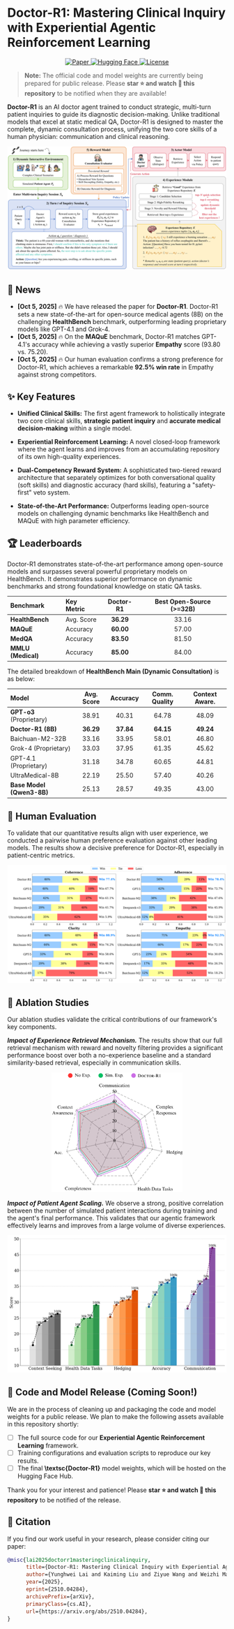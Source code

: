 # Doctor-R1: Mastering Clinical Inquiry with Experiential Agentic Reinforcement Learning

<p align="center">
  <a href="https://arxiv.org/abs/2510.04284">
    <img src="https://img.shields.io/badge/Paper-arXiv:2510.04284-b31b1b.svg" alt="Paper">
  </a>
  <a href="https://huggingface.co/Doctor-R1">
    <img src="https://img.shields.io/badge/%F0%9F%A4%97%20Model-Coming_Soon-yellow.svg" alt="Hugging Face">
  </a>
  <a href="https://github.com/thu-unicorn/Doctor-R1/blob/main/LICENSE">
    <img src="https://img.shields.io/badge/License-MIT-green.svg" alt="License">
  </a>
</p>

> **Note:** The official code and model weights are currently being prepared for public release. Please **star ⭐ and watch 👀 this repository** to be notified when they are available!

**Doctor-R1** is an AI doctor agent trained to conduct strategic, multi-turn patient inquiries to guide its diagnostic decision-making. Unlike traditional models that excel at static medical QA, Doctor-R1 is designed to master the complete, dynamic consultation process, unifying the two core skills of a human physician: communication and clinical reasoning.

![](assets/methodology.jpg)



## 📰 News

* **[Oct 5, 2025]** 🔥 We have released the paper for **Doctor-R1**. Doctor-R1 sets a new state-of-the-art for open-source medical agents (8B) on the challenging **HealthBench** benchmark, outperforming leading proprietary models like GPT-4.1 and Grok-4.
* **[Oct 5, 2025]** 🔥 On the **MAQuE** benchmark, Doctor-R1 matches GPT-4.1's accuracy while achieving a vastly superior **Empathy** score (93.80 vs. 75.20).
* **[Oct 5, 2025]** 🔥 Our human evaluation confirms a strong preference for Doctor-R1, which achieves a remarkable **92.5% win rate** in Empathy against strong competitors.

## ✨ Key Features

* **Unified Clinical Skills:** The first agent framework to holistically integrate two core clinical skills, **strategic patient inquiry** and **accurate medical decision-making** within a single model.

* **Experiential Reinforcement Learning:** A novel closed-loop framework where the agent learns and improves from an accumulating repository of its own high-quality experiences.

* **Dual-Competency Reward System:** A sophisticated two-tiered reward architecture that separately optimizes for both conversational quality (soft skills) and diagnostic accuracy (hard skills), featuring a "safety-first" veto system.

* **State-of-the-Art Performance:** Outperforms leading open-source models on challenging dynamic benchmarks like HealthBench and MAQuE with high parameter efficiency.

  

## 🏆 Leaderboards

Doctor-R1 demonstrates state-of-the-art performance among open-source models and surpasses several powerful proprietary models on HealthBench. It demonstrates superior performance on dynamic benchmarks and strong foundational knowledge on static QA tasks.

| Benchmark          | Key Metric | Doctor-R1 | Best Open-Source (>=32B) |
| :----------------- | :--------- | :-------: | :----------------------: |
| **HealthBench**    | Avg. Score | **36.29** |          33.16           |
| **MAQuE**          | Accuracy   | **60.00** |          57.00           |
| **MedQA**          | Accuracy   | **83.50** |          81.50           |
| **MMLU (Medical)** | Accuracy   | **85.00** |          84.00           |

The detailed breakdown of **HealthBench Main (Dynamic Consultation)** is as below:

| Model                     | Avg. Score | Accuracy  | Comm. Quality | Context Aware. |
| :------------------------ | :--------: | :-------: | :-----------: | :------------: |
| **GPT-o3** (Proprietary)  |   38.91    |   40.31   |     64.78     |     48.09      |
| **Doctor-R1 (8B)**        | **36.29**  | **37.84** |   **64.15**   |   **49.24**    |
| Baichuan-M2-32B           |   33.16    |   33.95   |     58.01     |     46.80      |
| Grok-4 (Proprietary)      |   33.03    |   37.95   |     61.35     |     45.62      |
| GPT-4.1 (Proprietary)     |   31.18    |   34.78   |     60.65     |     44.81      |
| UltraMedical-8B           |   22.19    |   25.50   |     57.40     |     40.26      |
| **Base Model (Qwen3-8B)** |   25.13    |   28.57   |     49.35     |     43.00      |



## 👥 Human Evaluation

To validate that our quantitative results align with user experience, we conducted a pairwise human preference evaluation against other leading models. The results show a decisive preference for Doctor-R1, especially in patient-centric metrics.

![](assets/human.png)



## 🔬 Ablation Studies

Our ablation studies validate the critical contributions of our framework's key components.

***Impact of Experience Retrieval Mechanism.*** The results show that our full retrieval mechanism with reward and novelty filtering provides a significant performance boost over both a no-experience baseline and a standard similarity-based retrieval, especially in communication skills.

<p align="center">
  <img src="assets/radar_exp.jpg" style="width:60%;" />
</p>

***Impact of Patient Agent Scaling.*** We observe a strong, positive correlation between the number of simulated patient interactions during training and the agent's final performance. This validates that our agentic framework effectively learns and improves from a large volume of diverse experiences.

![](assets/patient_scaling.png)



## 🚀 Code and Model Release (Coming Soon!)

We are in the process of cleaning up and packaging the code and model weights for a public release. We plan to make the following assets available in this repository shortly:

-   [ ] The full source code for our **Experiential Agentic Reinforcement Learning** framework.
-   [ ] Training configurations and evaluation scripts to reproduce our key results.
-   [ ] The final **\textsc{Doctor-R1}** model weights, which will be hosted on the Hugging Face Hub.

Thank you for your interest and patience! Please **star ⭐ and watch 👀 this repository** to be notified of the release.



## 📜 Citation

If you find our work useful in your research, please consider citing our paper:

```bibtex
@misc{lai2025doctorr1masteringclinicalinquiry,
      title={Doctor-R1: Mastering Clinical Inquiry with Experiential Agentic Reinforcement Learning}, 
      author={Yunghwei Lai and Kaiming Liu and Ziyue Wang and Weizhi Ma and Yang Liu},
      year={2025},
      eprint={2510.04284},
      archivePrefix={arXiv},
      primaryClass={cs.AI},
      url={https://arxiv.org/abs/2510.04284}, 
}

```
